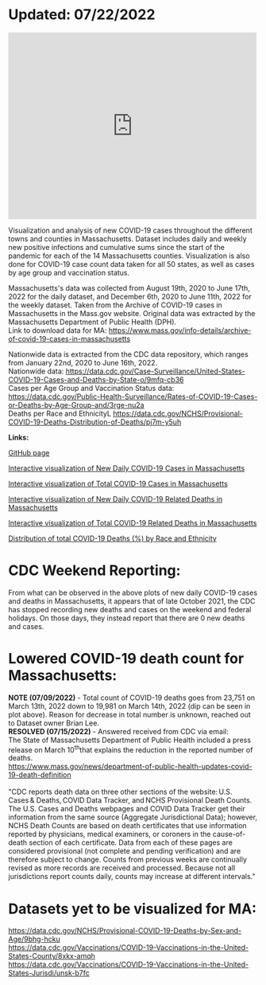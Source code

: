 # Updated: 07/22/2022 <br> 

<embed src="http://example.com/the.pdf" width="500" height="375" type="application/pdf">

Visualization and analysis of new COVID-19 cases throughout the different towns and counties in Massachusetts. Dataset includes daily and weekly new positive infections and cumulative sums since the start of the pandemic for each of the 14 Massachusetts counties. Visualization is also done for COVID-19 case count data taken for all 50 states, as well as cases by age group and vaccination status. 

Massachusetts's data was collected from August 19th, 2020 to June 17th, 2022 for the daily dataset, and December 6th, 2020 to June 11th, 2022 for the weekly dataset. Taken from the Archive of COVID-19 cases in Massachusetts in the Mass.gov website. Original data was extracted by the Massachusetts Department of Public Health (DPH).<br>
Link to download data for MA: https://www.mass.gov/info-details/archive-of-covid-19-cases-in-massachusetts<br>

Nationwide data is extracted from the CDC data repository, which ranges from January 22nd, 2020 to June 16th, 2022.<br>
Nationwide data: https://data.cdc.gov/Case-Surveillance/United-States-COVID-19-Cases-and-Deaths-by-State-o/9mfq-cb36<br>
Cases per Age Group and Vaccination Status data: https://data.cdc.gov/Public-Health-Surveillance/Rates-of-COVID-19-Cases-or-Deaths-by-Age-Group-and/3rge-nu2a<br>
Deaths per Race and EthnicityL https://data.cdc.gov/NCHS/Provisional-COVID-19-Deaths-Distribution-of-Deaths/pj7m-y5uh <br>


**Links:**<br>

[GitHub page](https://juan-varela11.github.io/COVID_Cases_MA_and_Nationwide)

[Interactive visualization of New Daily COVID-19 Cases in Massachusetts](https://juan-varela11.github.io/COVID_Cases_MA_and_Nationwide/MA_covid_cases.html)

[Interactive visualization of Total COVID-19 Cases in Massachusetts](https://juan-varela11.github.io/COVID_Cases_MA_and_Nationwide/MA_tot_covid_cases.html)

[Interactive visualization of New Daily COVID-19 Related Deaths in Massachusetts](https://juan-varela11.github.io/COVID_Cases_MA_and_Nationwide/MA_covid_deaths.html)

[Interactive visualization of Total COVID-19 Related Deaths in Massachusetts](https://juan-varela11.github.io/COVID_Cases_MA_and_Nationwide/MA_tot_covid_deaths.html)

[Distribution of total COVID-19 Deaths (%) by Race and Ethnicity](https://juan-varela11.github.io/COVID_Cases_MA_and_Nationwide/race_deaths_MA.png)

# CDC Weekend Reporting:<br>
From what can be observed in the above plots of new daily COVID-19 cases and deaths in Massachusetts, it appears that of late October 2021, the CDC has stopped recording new deaths and cases on the weekend and federal holidays. On those days, they instead report that there are 0 new deaths and cases.<br>

# Lowered COVID-19 death count for Massachusetts:<br>
**NOTE (07/09/2022)** - Total count of COVID-19 deaths goes from 23,751 on March 13th, 2022 down to 19,981 on March 14th, 2022 (dip can be seen in plot above). Reason for decrease in total number is unknown, reached out to Dataset owner Brian Lee. <br>
**RESOLVED (07/15/2022)** - Answered received from CDC via email: <br> The State of Massachusetts Department of Public Health included a press release on March 10<sup>th</sup>that explains the reduction in the reported number of deaths.<br>
https://www.mass.gov/news/department-of-public-health-updates-covid-19-death-definition <br> <br>
"CDC reports death data on three other sections of the website: U.S. Cases & Deaths, COVID Data Tracker, and NCHS Provisional Death Counts. The U.S. Cases and Deaths webpages and COVID Data Tracker get their information from the same source (Aggregate Jurisdictional Data); however, NCHS Death Counts are based on death certificates that use information reported by physicians, medical examiners, or coroners in the cause-of-death section of each certificate. Data from each of these pages are considered provisional (not complete and pending verification) and are therefore subject to change. Counts from previous weeks are continually revised as more records are received and processed. Because not all jurisdictions report counts daily, counts may increase at different intervals."<br>  
 

# Datasets yet to be visualized for MA:

https://data.cdc.gov/NCHS/Provisional-COVID-19-Deaths-by-Sex-and-Age/9bhg-hcku <br>
https://data.cdc.gov/Vaccinations/COVID-19-Vaccinations-in-the-United-States-County/8xkx-amqh <br>
https://data.cdc.gov/Vaccinations/COVID-19-Vaccinations-in-the-United-States-Jurisdi/unsk-b7fc <br>
